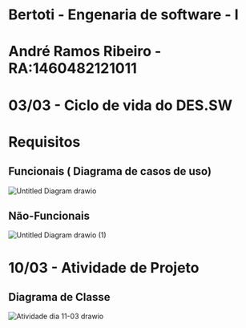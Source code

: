 # Bertoti - Engenaria de software - I
# André Ramos Ribeiro - RA:1460482121011
# 03/03 - Ciclo de vida do DES.SW
# Requisitos
## Funcionais ( Diagrama de casos de uso)
![Untitled Diagram drawio](https://user-images.githubusercontent.com/89146258/156752971-be069198-5a1f-433e-8b7d-c64dd4c62b5f.png)
## Não-Funcionais 
![Untitled Diagram drawio (1)](https://user-images.githubusercontent.com/89146258/157341378-23fc6b5c-41c1-4aa7-833d-764cbec71b35.png)
# 10/03 - Atividade de Projeto
## Diagrama de Classe
![Atividade dia 11-03 drawio](https://user-images.githubusercontent.com/89146258/159512589-c6e5bdd0-0d4f-4617-b4f1-31634de047d2.png)
